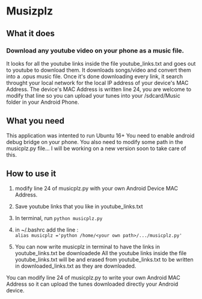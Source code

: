 # Musizplz

## What it does
### Download any youtube video on your phone as a music file.
 
It looks for all the youtube links inside the file youtube_links.txt and
goes out to youtube to download them. It downloads songs/video and convert them into a .opus music file.
Once it's done downloading every link, it search throught your local network for the local IP address of your device's MAC Address.
The device's MAC Address is written line 24, you are welcome to modify that line so you can upload your tunes into your /sdcard/Music folder in your Android Phone.


## What you need
This application was intented to run Ubuntu 16+
You need to enable android debug bridge on your phone.
You also need to modify some path in the musicplz.py file...
I will be working on a new version soon to take care of this.


## How to use it
1. modify line 24 of musicplz.py with your own Android Device MAC Address.
2. Save youtube links that you like in youtube_links.txt
3. In terminal, run 
`
python musicplz.py    
`

4. in ~/.bashrc add the line :   
`
alias musicplz ='python /home/<your own path>/.../musicplz.py'
`

5. You can now write musicplz in terminal to have the links in youtube_links.txt be downloadede
All the youtube links inside the file youtube_links.txt will be and erased from youtube_links.txt to be written in downloaded_links.txt as they are downloaded.


You can modify line 24 of musicplz.py to write your own Android MAC Address so it can upload the tunes downloaded directly  your Android device.
